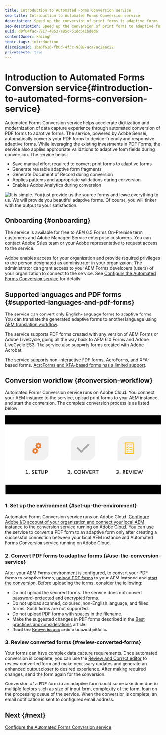 ```yaml
---
title: Introduction to Automated Forms Conversion service
seo-title: Introduction to Automated Forms Conversion service
description: Speed up the conversion of print forms to adaptive forms 
seo-description: Speed up the conversion of print forms to adaptive forms
uuid: d0f04fac-7917-4852-a85c-51dd5a1bded6
contentOwner: khsingh
topic-tags: introduction
discoiquuid: 1ba6f616-fb0d-4f3c-9889-aca7ac2aac22
privatebeta: true
---
```


# Introduction to Automated Forms Conversion service{#introduction-to-automated-forms-conversion-service}

Automated Forms Conversion service helps accelerate digitization and modernization of data capture experience through automated conversion of PDF forms to adaptive forms. The service, powered by Adobe Sensei, automatically converts your PDF forms to device-friendly and responsive adaptive forms. While leveraging the existing investments in PDF Forms, the service also applies appropriate validations to adaptive form fields during conversion. The service helps:

* Save manual effort required to convert print forms to adaptive forms
* Generate reusable adaptive form fragments
* Generate Document of Record during conversion
* Applies patterns and appropriate validations during conversion
* Enables Adobe Analytics during conversion

<!--
Comment Type: annotation
Last Modified By: asgupta
Last Modified Date: 2018-11-21T07:45:55.878-0500
Can a visual help better? Lots of bullet points to read for an overview. Or reduce word count. One way is to not write full sentences.
-->

<!--
Comment Type: annotation
Last Modified By: asgupta
Last Modified Date: 2018-11-21T07:45:19.346-0500
effort not labour. Also, labor not labour.
-->

![It is simple. You just provide us the source forms and leave everything to us. We will provide you beautiful adaptive forms. Of course, you will tinker with the output to your satisfaction. ](assets/pdf-to-adaptive-form-gitx50.gif)

## Onboarding {#onboarding}

<!--
Comment Type: annotation
Last Modified By: asgupta
Last Modified Date: 2018-11-21T07:11:53.395-0500
Sounds like it should come before workflow. If it must come after w/f then elaborate in title what is being overboarded. Gerund.
-->

The service is available for free to AEM  6.5 Forms On-Premise term customers and Adobe Managed Service enterprise customers. You can contact Adobe Sales team or your Adobe representative to request access to the service.

Adobe enables access for your organization and provide required privileges to the person designated as administrator in your organization. The administrator can grant access to your AEM Forms developers (users) of your organization to connect to the service. See [Configure the Automated Forms Conversion service](configure-the-automated-forms-conversion-service.md) for details.

<!--
Comment Type: annotation
Last Modified By: asgupta
Last Modified Date: 2018-11-21T07:05:29.754-0500
Branding. Adobe I/O
-->

<!--
Comment Type: annotation
Last Modified By: asgupta
Last Modified Date: 2018-11-21T07:56:03.973-0500
Froms?!
-->

## Supported languages and PDF forms {#supported-languages-and-pdf-forms}

<!--
Comment Type: annotation
Last Modified By: asgupta
Last Modified Date: 2018-11-21T07:11:38.823-0500
title case.
-->

<!--
Comment Type: annotation
Last Modified By: khsingh
Last Modified Date: 2018-11-21T09:33:33.003-0500

-->

The service can convert only English-language forms to adaptive forms. You can translate the generated adaptive forms to another language using [AEM translation workflow](https://helpx.adobe.com/experience-manager/6-5/forms/using/using-aem-translation-workflow-to-localize-adaptive-forms.html).

The service supports PDF forms created with any version of AEM Forms or Adobe LiveCycle, going all the way back to AEM 6.0 Forms and Adobe LiveCycle ES3. The service also supports forms created with Adobe Acrobat.

The service supports non-interactive PDF forms, AcroForms, and XFA-based forms. [AcroForms and XFA-based forms has a limited support](known-issues.md).

<!--
Comment Type: annotation
Last Modified By: asgupta
Last Modified Date: 2018-11-21T07:06:12.689-0500
Not part of w/f topic. Remove. Link to RNs.
-->

<!--
Comment Type: annotation
Last Modified By: asgupta
Last Modified Date: 2018-11-21T07:54:23.519-0500
using, not with.
-->

<!--
Comment Type: annotation
Last Modified By: asgupta
Last Modified Date: 2018-11-21T07:54:57.761-0500
English-language forms.
-->

## Conversion workflow  {#conversion-workflow}

<!--
Comment Type: annotation
Last Modified By: asgupta
Last Modified Date: 2018-11-21T06:49:26.826-0500
Need better title. Also, use sentence case.
-->

Automated Forms Conversion service runs on Adobe Cloud. You connect your AEM instance to the service, upload print forms to your AEM instance, and start the conversion. The complete conversion process is as listed below:

<!--
Comment Type: annotation
Last Modified By: asgupta
Last Modified Date: 2018-11-21T07:17:59.738-0500
Remove parenthetical content. These must already be covered below in detailed steps. From overview of this H1, no need to mention all details.
-->

![Workflow](assets/conversion-workflow.png)

### 1. Set up the environment {#set-up-the-environment}

<!--
Comment Type: remark
Last Modified By: Khushwant Singh (khsingh)
Last Modified Date: 2018-11-21T08:57:03.211-0500
<p>Call out these 3 top-level steps before details start.</p>
<p>Can be just an UL or a quick diagram (<a href="https://helpx.adobe.com/content/dam/help/en/experience-manager/6-4/sites/administering/using/rich-text-editor/jcr_content/main-pars/image_2035059177/rte_workflow_v1.png" target="_blank">example</a>).<br /> </p>
<ul>
<li>Configure the environment</li>
<li>Use the conversion service</li>
<li>Review converted forms</li>
</ul>
-->

Automated Forms Conversion service runs on Adobe Cloud. [Configure Adobe I/O account of your organization and connect your local AEM instance](configure-the-automated-forms-conversion-service.md) to the conversion service running on Adobe Cloud. You can use the service to convert a PDF form to an adaptive form only after creating a successful connection between your local AEM instance and Automated Forms Conversion service running on Adobe Cloud.

### 2. Convert PDF forms to adaptive forms {#use-the-conversion-service}

After your AEM Forms environment is configured, to convert your PDF forms to adaptive forms, [upload PDF forms](convert-existing-forms-to-adaptive-forms.md) to your AEM instance and [start the conversion](convert-existing-forms-to-adaptive-forms.md#run-the-conversion). Before uploading the forms, consider the following:

* Do not upload the secured forms. The service does not convert password-protected and encrypted forms.
* Do not upload scanned, coloured, non-English language, and filled forms. Such forms are not supported.  
* Do not upload PDF forms with spaces in the filename.  
* Make the suggested changes in PDF forms described in the [Best practices and considerations](styles-and-pattern-considerations-and-best-practices.md) article.
* Read the [Known issues](known-issues.md) article to avoid pitfalls.

<!--
Comment Type: draft

<ol>
<li></li>
<li><p><strong>Start the conversion</strong>: Select the folder containing the print forms and <a href="convert-existing-forms-to-adaptive-forms.md#run-the-conversion" target="_blank">start the conversion</a>. On the dialog box, select a cloud service configuration, specify output location, and click start conversion. Source forms are uploaded to Adobe Cloud for conversion.</p> </li>
<draft-comment type="draft">
<li>Step text</li>
</draft-comment>
<draft-comment type="draft">
<li>Step text</li>
</draft-comment>
<draft-comment type="draft">
<li>Step text</li>
</draft-comment>
</ol>
-->

### 3. Review converted forms {#review-converted-forms}

Your forms can have complex data capture requirements. Once automated conversion is complete, you can use the [Review and Correct editor](review-correct-ui-edited.md) to review converted form and make necessary updates and generate an enhanced output closer to desired experience. After making required changes, send the form again for the conversion.

Conversion of a PDF form to an adaptive form could some take time due to multiple factors such as size of input form, complexity of the form, loan on the processing queue of the service. When the conversion is complete, an email notification is sent to configured email address.

<!--
Comment Type: draft

<ol>
<li><p><strong>Set up the environment</strong>: Before starting the conversion, connect your AEM Forms instance to the conversion service running on Adobe I/O, prepare templates, prepare themes, customize meta-model, and configure email service:</p>
<ol>
<li>Install <a href="https://helpx.adobe.com/experience-manager/6-5/forms/using/installing-configuring-aem-forms-osgi.html" target="_blank">AEM Forms add-on package</a> and <a href="configure-the-automated-forms-conversion-service.md#download-and-install-the-connector-package" target="_blank">Conversion Manager package</a>: Install AEM Forms add-on package to avail AEM Forms capabilities and Conversion Manager package to avail conversion service capabilities.<br /> </li>
<li>Create an adaptive form theme: A theme provides a unique appearance and style to an adaptive form. You can apply out of the box themes provided with adaptive forms or <a href="https://helpx.adobe.com/experience-manager/6-5/forms/using/themes.html" target="_blank">create custom themes</a> of your own.</li>
<li>Create an adaptive form template: A template contains a set of adaptive form components common for a set of forms. For example, identical header, footer, and logo for the forms of an organization. You can use the <a href="https://helpx.adobe.com/experience-manager/6-5/forms/using/template-editor.html" target="_blank">template editor</a> to create a template. <br /> </li>
<li>Customize meta-model: Meta-model defines mapping for all the adaptive form components. For example, a print form field with keywords phone, telephone, mobile phone, work phone, home phone, telephone number, telephone no, and phone number are all mapped to the adaptive form’s telephone component. It also allows the service to pre-configure validations, rules, data patterns, help text, and accessibility properties of adaptive form components. Extend the default meta-model to add organization-specific mapping and validations.</li>
<li>Configure email notifications: <a href="configure-the-automated-forms-conversion-service.md#main-pars-header-393337952" target="_blank">Configure email-service</a> to receive the status of conversion.<br /> </li>
<li>Configure cloud services: Create a <a href="configure-the-automated-forms-conversion-service.md#configure-the-cloud-service" target="_blank">cloud service configuration</a> to connect your AEM instance to the conversion service. It also allows you to specify a template, theme, and form fragments for conversion.</li>
</ol>
<draft-comment lastmodifiedby="asgupta" lastmodifieddate="2018-11-21T07:22:56.068-0500" type="annotation">
with keywords?
</draft-comment>
<draft-comment lastmodifiedby="asgupta" lastmodifieddate="2018-11-21T07:23:28.361-0500" type="annotation">
are all mapped...
</draft-comment>
<draft-comment lastmodifiedby="asgupta" lastmodifieddate="2018-11-21T07:23:39.508-0500" type="annotation">
Space.
</draft-comment>
<draft-comment lastmodifiedby="asgupta" lastmodifieddate="2018-11-21T07:24:58.106-0500" type="annotation">
Another idea to lessen the word count is to hyphenate like "organization-specific mapping and properties." 4 instead of 7 words :)
</draft-comment>
<draft-comment lastmodifiedby="asgupta" lastmodifieddate="2018-11-21T07:25:50.144-0500" type="annotation">
via email. Or just remove via email to shorten.
</draft-comment>
<draft-comment lastmodifiedby="asgupta" lastmodifieddate="2018-11-21T07:26:13.167-0500" type="annotation">
AEM instance.
</draft-comment>
<draft-comment lastmodifiedby="asgupta" lastmodifieddate="2018-11-21T07:26:38.640-0500" type="annotation">
for conversion.
</draft-comment>
<draft-comment lastmodifiedby="asgupta" lastmodifieddate="2018-11-21T07:31:40.657-0500" type="annotation">
Can re-write as, "Install AEM Forms add-on package to avail AEM Forms capabilities and Conversion Manager package to avail x, y, and z."
</draft-comment>
<draft-comment color="yellow" lastmodifiedby="asgupta" lastmodifieddate="2018-11-21T07:10:33.343-0500" prevfirstname="Ashish" prevlastname="Gupta ." type="remark">
<p><strong>Workflow diagram</strong></p>
<p>Place before detailed text. Ideally, at the beginning and set the sequence of the textual instructions.</p>
<p>Sleek arrows. Too big.</p>
<p>Can add color coding to demarcate AEM and Adobe Cloud.</p>
<p>The icons used in w/f diagram should ideally match with icons used in UI.</p>
<p>Ampersand usage in Review and Correct.<br /> </p>
</draft-comment></li>
<li><p><strong>Use the conversion service</strong>: Use the conversion service to convert print PDF forms available on your AEM Forms instance to adaptive forms. To convert the forms:</p>
<ol>
<li><a href="convert-existing-forms-to-adaptive-forms.md" target="_blank">Upload source forms</a>: Upload the forms to be converted to a folder on your AEM Forms instance. The conversion is run on all the source forms available in the folder.<br /> </li>
<li><a href="convert-existing-forms-to-adaptive-forms.md#run-the-conversion" target="_blank">Start the conversion</a>: Select the folder containing the source forms and start the conversion. On the dialog box, select a cloud service configuration, specify output location, and click start conversion. Source forms are uploaded to Adobe Cloud for conversion.</li>
</ol> <p>On successful conversion, an adaptive form and its schema are generated and downloaded to your AEM Forms instance. Adaptive forms fragments its schemas are also generated, if applicable.</p>
<draft-comment lastmodifiedby="asgupta" lastmodifieddate="2018-11-21T07:35:20.093-0500" type="annotation">
Conversion service supports only x,y,andz.
</draft-comment>
<draft-comment lastmodifiedby="asgupta" lastmodifieddate="2018-11-21T07:48:01.424-0500" type="annotation">
the dialog is not named start conversion.
</draft-comment>
<draft-comment lastmodifiedby="asgupta" lastmodifieddate="2018-11-21T07:49:31.255-0500" type="annotation">
The second half of 2.b is not about starting the conversion. It is conceptual info about post-conversion.
</draft-comment></li>
<li><p><strong>Review converted forms</strong>: Your forms can have complex data capture requirements. Once automated conversion is complete, you can use the <a href="review-correct-ui-edited.md" target="_blank">Review and Correct editor</a> to review converted form and make necessary updates and generate an enhanced output closer to desired experience. After making required changes, resend the forms to the conversion service. </p> <p>Conversion of a PDF form to an adaptive form might take some time based on the load on the Adobe I/O servers. When the conversion is complete, an email notification is sent to configured email address.</p>  
<draft-comment lastmodifiedby="asgupta" lastmodifieddate="2018-11-21T07:09:03.159-0500" type="annotation">
Ampersand?
</draft-comment>
<draft-comment lastmodifiedby="asgupta" lastmodifieddate="2018-11-21T07:51:33.029-0500" type="annotation">
I think it should be real-world. Not sure. Check in Acrolinx.
</draft-comment>
<draft-comment lastmodifiedby="asgupta" lastmodifieddate="2018-11-21T07:52:25.596-0500" type="annotation">
Just say, you can review converted form to make necessary updates.... Saying review quality of conversion may hint that there are issues with quality :)
</draft-comment>
<draft-comment lastmodifiedby="asgupta" lastmodifieddate="2018-11-21T07:52:46.752-0500" type="annotation">
the required
</draft-comment>
<draft-comment lastmodifiedby="asgupta" lastmodifieddate="2018-11-21T07:53:44.175-0500" type="annotation">
Are the forms automatically sent? If yes, then this is correct. Just FYI conceptual info. If not automatically sent, then mention as actionable info. "After making the required changes, re-send the forms to the conversion service."
</draft-comment></li>
<draft-comment type="draft">
<li>Step text</li>
</draft-comment>
<draft-comment type="draft">
<li>Step text</li>
</draft-comment>
</ol>
-->

<!--
Comment Type: draft

<h2>Prerequisites </h2>
-->

<!--
Comment Type: draft

<p>Before you can use the Automated Forms Conversion service, ensure the following to create an integration on Adobe I/O:</p>
<ul>
<li>An Adobe ID account that has administrator privileges for the organization.</li>
<li>The Automated Forms Conversion service is enabled for your organization.</li>
</ul>
-->

## Next {#next}

[Configure the Automated Forms Conversion service](configure-the-automated-forms-conversion-service.md)
